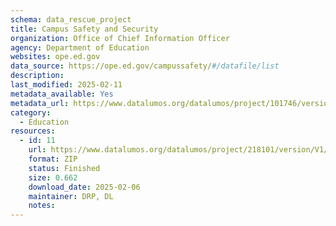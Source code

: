 ```yaml
---
schema: data_rescue_project 
title: Campus Safety and Security
organization: Office of Chief Information Officer
agency: Department of Education
websites: ope.ed.gov
data_source: https://ope.ed.gov/campussafety/#/datafile/list
description: 
last_modified: 2025-02-11
metadata_available: Yes
metadata_url: https://www.datalumos.org/datalumos/project/101746/version/V1/view;jsessionid=994EE6D709D72ADCD2752F7DDA402C8D
category:
  - Education 
resources:
  - id: 11
    url: https://www.datalumos.org/datalumos/project/218101/version/V1/view
    format: ZIP
    status: Finished
    size: 0.662
    download_date: 2025-02-06
    maintainer: DRP, DL
    notes: 
---
```

